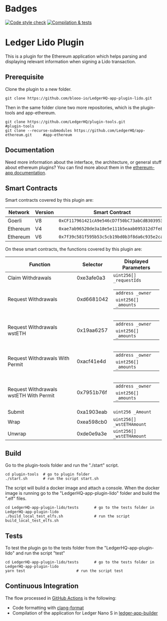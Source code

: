 # Badges

[![Code style check](https://github.com/blooo-io/LedgerHQ-app-plugin-lido/actions/workflows/lint-workflow.yml/badge.svg?branch=main)](https://github.com/blooo-io/LedgerHQ-app-plugin-lido/actions/workflows/lint-workflow.yml)
[![Compilation & tests](https://github.com/blooo-io/LedgerHQ-app-plugin-lido/actions/workflows/ci-workflow.yml/badge.svg?branch=main)](https://github.com/blooo-io/LedgerHQ-app-plugin-lido/actions/workflows/ci-workflow.yml)

# Ledger Lido Plugin

This is a plugin for the Ethereum application which helps parsing and displaying relevant information when signing a Lido transaction.

## Prerequisite

Clone the plugin to a new folder.

```shell
git clone https://github.com/blooo-io/LedgerHQ-app-plugin-lido.git
```

Then in the same folder clone two more repositories, which is the plugin-tools and app-ethereum.

```shell
git clone https://github.com/LedgerHQ/plugin-tools.git                          #plugin-tools
git clone --recurse-submodules https://github.com/LedgerHQ/app-ethereum.git     #app-ethereum
```

## Documentation

Need more information about the interface, the architecture, or general stuff about ethereum plugins? You can find more about them in the [ethereum-app documentation](https://github.com/LedgerHQ/app-ethereum/blob/master/doc/ethapp_plugins.asc).

## Smart Contracts

Smart contracts covered by this plugin are:

| Network  | Version | Smart Contract                               |
| -------- | ------- | -------------------------------------------- |
| Goerli   | V8      | `0xCF117961421cA9e546cD7f50bC73abCdB3039533` |
| Ethereum | V4      | `0xae7ab96520de3a18e5e111b5eaab095312d7fe84` |
| Ethereum | V6      | `0x7f39c581f595b53c5cb19bd0b3f8da6c935e2ca0` |

On these smart contracts, the functions covered by this plugin are:

| Function                               | Selector   | Displayed Parameters                                                                                                                |
| -------------------------------------- | ---------- | ----------------------------------------------------------------------------------------------------------------------------------- |
| Claim Withdrawals                      | 0xe3afe0a3 | <code>uint256[] \_requestIds</code>                                                                                                 |
| Request Withdrawals                    | 0xd6681042 | <table> <tbody> <tr><td><code>address \_owner</code></td></tr> <tr><td><code>uint256[] \_amounts</code></td></tr> </tbody> </table> |
| Request Withdrawals wstETH             | 0x19aa6257 | <table> <tbody> <tr><td><code>address \_owner</code></td></tr> <tr><td><code>uint256[] \_amounts</code></td></tr> </tbody> </table> |
| Request Withdrawals With Permit        | 0xacf41e4d | <table> <tbody> <tr><td><code>address \_owner</code></td></tr> <tr><td><code>uint256[] \_amounts</code></td></tr> </tbody> </table> |
| Request Withdrawals wstETH With Permit | 0x7951b76f | <table> <tbody> <tr><td><code>address \_owner</code></td></tr> <tr><td><code>uint256[] \_amounts</code></td></tr> </tbody> </table> |
| Submit                                 | 0xa1903eab | <code>uint256 \_Amount</code>                                                                                                       |
| Wrap                                   | 0xea598cb0 | <code>uint256[] \_wstETHAmount</code>                                                                                               |
| Unwrap                                 | 0xde0e9a3e | <code>uint256[] \_wstETHAmount</code>                                                                                               |

## Build

Go to the plugin-tools folder and run the "./start" script.

```shell
cd plugin-tools  # go to plugin folder
./start.sh       # run the script start.sh
```

The script will build a docker image and attach a console.
When the docker image is running go to the "LedgerHQ-app-plugin-lido" folder and build the ".elf" files.

```shell
cd LedgerHQ-app-plugin-lido/tests       # go to the tests folder in LedgerHQ-app-plugin-lido
./build_local_test_elfs.sh              # run the script build_local_test_elfs.sh
```

## Tests

To test the plugin go to the tests folder from the "LedgerHQ-app-plugin-lido" and run the script "test"

```shell
cd LedgerHQ-app-plugin-lido/tests       # go to the tests folder in LedgerHQ-app-plugin-lido
yarn test                       # run the script test
```

## Continuous Integration

The flow processed in [GitHub Actions](https://github.com/features/actions) is the following:

- Code formatting with [clang-format](http://clang.llvm.org/docs/ClangFormat.html)
- Compilation of the application for Ledger Nano S in [ledger-app-builder](https://github.com/LedgerHQ/ledger-app-builder)
